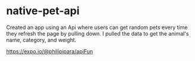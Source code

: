 # native-pet-api

Created an app using an Api where users can get random pets every time they refresh the page by pulling down. I pulled the data to get the animal's name, category, and weight.

https://expo.io/@philipipara/apiFun

